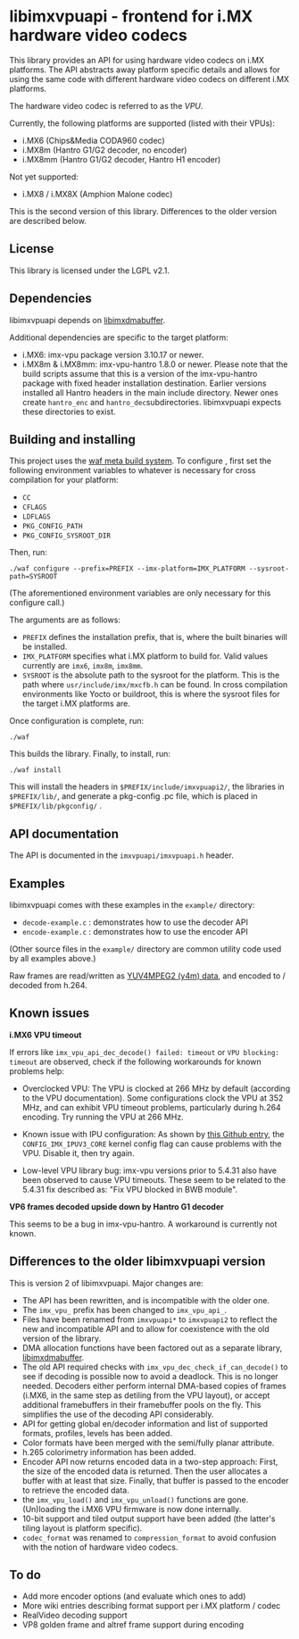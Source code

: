 libimxvpuapi - frontend for i.MX hardware video codecs
======================================================

This library provides an API for using hardware video codecs on i.MX platforms.
The API abstracts away platform specific details and allows for using the same
code with different hardware video codecs on different i.MX platforms.

The hardware video codec is referred to as the _VPU_.

Currently, the following platforms are supported (listed with their VPUs):

* i.MX6 (Chips&Media CODA960 codec)
* i.MX8m (Hantro G1/G2 decoder, no encoder)
* i.MX8mm (Hantro G1/G2 decoder, Hantro H1 encoder)

Not yet supported:

* i.MX8 / i.MX8X (Amphion Malone codec)

This is the second version of this library. Differences to the older version
are described below.


License
-------

This library is licensed under the LGPL v2.1.


Dependencies
------------

libimxvpuapi depends on [libimxdmabuffer](https://github.com/dv1/libimxdmabuffer).

Additional dependencies are specific to the target platform:

* i.MX6: imx-vpu package version 3.10.17 or newer.
* i.MX8m & i.MX8mm: imx-vpu-hantro 1.8.0 or newer.
  Please note that the build scripts assume that this is a version of the
  imx-vpu-hantro package with fixed header installation destination. Earlier
  versions installed all Hantro headers in the main include directory. Newer
  ones create `hantro_enc` and `hantro_dec`subdirectories. libimxvpuapi
  expects these directories to exist.


Building and installing
-----------------------

This project uses the [waf meta build system](https://code.google.com/p/waf/).
To configure , first set the following environment variables to whatever is
necessary for cross compilation for your platform:

* `CC`
* `CFLAGS`
* `LDFLAGS`
* `PKG_CONFIG_PATH`
* `PKG_CONFIG_SYSROOT_DIR`

Then, run:

    ./waf configure --prefix=PREFIX --imx-platform=IMX_PLATFORM --sysroot-path=SYSROOT

(The aforementioned environment variables are only necessary for this
configure call.)

The arguments are as follows:
* `PREFIX` defines the installation prefix, that is, where the built binaries
  will be installed.
* `IMX_PLATFORM` specifies what i.MX platform to build for. Valid values
  currently are `imx6`, `imx8m`, `imx8mm`.
* `SYSROOT` is the absolute path to the sysroot for the platform. This is the
  path where `usr/include/imx/mxcfb.h` can be found. In cross compilation
  environments like Yocto or buildroot, this is where the sysroot files for the
  target i.MX platforms are.


Once configuration is complete, run:

    ./waf

This builds the library.
Finally, to install, run:

    ./waf install

This will install the headers in `$PREFIX/include/imxvpuapi2/`, the libraries
in `$PREFIX/lib/`, and generate a pkg-config .pc file, which is placed in
`$PREFIX/lib/pkgconfig/` .


API documentation
-----------------

The API is documented in the `imxvpuapi/imxvpuapi.h` header.


Examples
--------

libimxvpuapi comes with these examples in the `example/` directory:

* `decode-example.c` : demonstrates how to use the decoder API
* `encode-example.c` : demonstrates how to use the encoder API

(Other source files in the `example/` directory are common utility code used
by all examples above.)

Raw frames are read/written as [YUV4MPEG2 (y4m) data](https://wiki.multimedia.cx/index.php/YUV4MPEG2),
and encoded to / decoded from h.264.


Known issues
------------

**i.MX6 VPU timeout**

If errors like `imx_vpu_api_dec_decode() failed: timeout` or `VPU blocking: timeout`
are observed, check if the following workarounds for known problems help:

* Overclocked VPU: The VPU is clocked at 266 MHz by default (according to the
  VPU documentation). Some configurations clock the VPU at 352 MHz, and can
  exhibit VPU timeout problems, particularly during h.264 encoding. Try running
  the VPU at 266 MHz.

* Known issue with IPU configuration: As shown by [this Github entry](https://github.com/Freescale/libimxvpuapi/issues/11),
  the `CONFIG_IMX_IPUV3_CORE` kernel config flag can cause problems with the
  VPU. Disable it, then try again.

* Low-level VPU library bug: imx-vpu versions prior to 5.4.31 also have been
  observed to cause VPU timeouts. These seem to be related to the 5.4.31 fix
  described as: "Fix VPU blocked in BWB module".

**VP6 frames decoded upside down by Hantro G1 decoder**

This seems to be a bug in imx-vpu-hantro. A workaround is currently not known.


Differences to the older libimxvpuapi version
---------------------------------------------

This is version 2 of libimxvpuapi. Major changes are:

* The API has been rewritten, and is incompatible with the older one.
* The `imx_vpu_` prefix has been changed to `imx_vpu_api_`.
* Files have been renamed from `imxvpuapi*` to `imxvpuapi2` to reflect the
  new and incompatible API and to allow for coexistence with the old version
  of the library.
* DMA allocation functions have been factored out as a separate library,
  [libimxdmabuffer](https://github.com/Freescale/libimxdmabuffer).
* The old API required checks with `imx_vpu_dec_check_if_can_decode()` to see
  if decoding is possible now to avoid a deadlock. This is no longer needed.
  Decoders either perform internal DMA-based copies of frames (i.MX6, in the
  same step as detiling from the VPU layout), or accept additional framebuffers
  in their framebuffer pools on the fly. This simplifies the use of the
  decoding API considerably.
* API for getting global en/decoder information and list of supported formats,
  profiles, levels has been added.
* Color formats have been merged with the semi/fully planar attribute.
* h.265 colorimetry information has been added.
* Encoder API now returns encoded data in a two-step approach: First, the size
  of the encoded data is returned. Then the user allocates a buffer with at
  least that size. Finally, that buffer is passed to the encoder to retrieve
  the encoded data.
* the `imx_vpu_load()` and `imx_vpu_unload()` functions are gone. (Un)loading
  the i.MX6 VPU firmware is now done internally.
* 10-bit support and tiled output support have been added (the latter's tiling
  layout is platform specific).
* `codec_format` was renamed to `compression_format` to avoid confusion with
  the notion of hardware video codecs.


To do
-----

* Add more encoder options (and evaluate which ones to add)
* More wiki entries describing format support per i.MX platform / codec
* RealVideo decoding support
* VP8 golden frame and altref frame support during encoding
